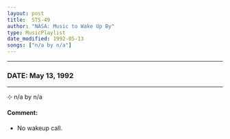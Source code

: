 ```yaml
---
layout: post
title:  STS-49
author: "NASA: Music to Wake Up By"
type: MusicPlaylist
date_modified: 1992-05-13
songs: ["n/a by n/a"]
---
```


----
### DATE: May 13, 1992
----
⊹ n/a by n/a

#### Comment:
* No wakeup call.



<br/>
<center>
	<a target="_blank"
	   href="https://twitter.com/intent/tweet?hashtags=Space,NASA,Playlist,NASAWakeupCalls,SpaceProgram&text={{ page.author}}, '{{ page.songs.first }}' {{ page.title }}, {{ page.date | date: '%B %d, %Y' }}. {{ site.url }}{{ page.url }} @nasawakeupcalls">
	   <i class="fab fa-twitter" alt="Tweet this page" style="font-size: 1.3em;"></i>
	</a>
	&nbsp; 	<i class="fas fa-user-astronaut" style="font-size: 1.5em;"></i> &nbsp;
    <a type="amzn" search="'n/a by n/a'" category="popular music">
        <i class="fab fa-amazon" style="font-size: 1.3em;"></i>
    </a>
</center>
